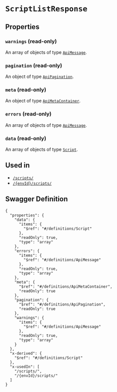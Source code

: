 # `ScriptListResponse` #







## Properties ##

### `warnings` (read-only) ###




An array of 
objects of type [`ApiMessage`](./../definitions/ApiMessage.mkd).


### `pagination` (read-only) ###




An object of type [`ApiPagination`](./../definitions/ApiPagination.mkd).



### `meta` (read-only) ###




An object of type [`ApiMetaContainer`](./../definitions/ApiMetaContainer.mkd).



### `errors` (read-only) ###




An array of 
objects of type [`ApiMessage`](./../definitions/ApiMessage.mkd).


### `data` (read-only) ###




An array of 
objects of type [`Script`](./../definitions/Script.mkd).




## Used in ##

  + [`/scripts/`](./../rest/api/v1beta0/account/scripts/)
  + [`/{envId}/scripts/`](./../rest/api/v1beta0/user/{envId}/scripts/)

## Swagger Definition ##

    {
      "properties": {
        "data": {
          "items": {
            "$ref": "#/definitions/Script"
          }, 
          "readOnly": true, 
          "type": "array"
        }, 
        "errors": {
          "items": {
            "$ref": "#/definitions/ApiMessage"
          }, 
          "readOnly": true, 
          "type": "array"
        }, 
        "meta": {
          "$ref": "#/definitions/ApiMetaContainer", 
          "readOnly": true
        }, 
        "pagination": {
          "$ref": "#/definitions/ApiPagination", 
          "readOnly": true
        }, 
        "warnings": {
          "items": {
            "$ref": "#/definitions/ApiMessage"
          }, 
          "readOnly": true, 
          "type": "array"
        }
      }, 
      "x-derived": {
        "$ref": "#/definitions/Script"
      }, 
      "x-usedIn": [
        "/scripts/", 
        "/{envId}/scripts/"
      ]
    }
